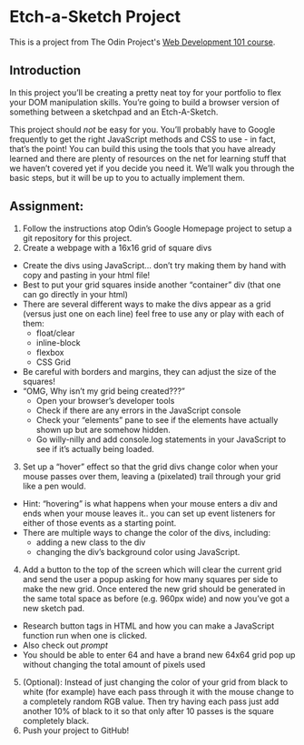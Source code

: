 
# Etch-a-Sketch Project
This is a project from The Odin Project's [Web Development 101 course](https://www.theodinproject.com/courses/web-development-101/lessons/etch-a-sketch-project).

## Introduction
In this project you’ll be creating a pretty neat toy for your portfolio to flex your DOM manipulation skills. You’re going to build a browser version of something between a sketchpad and an Etch-A-Sketch.

This project should _not_ be easy for you. You’ll probably have to Google frequently to get the right JavaScript methods and CSS to use - in fact, that’s the point! You can build this using the tools that you have already learned and there are plenty of resources on the net for learning stuff that we haven’t covered yet if you decide you need it. We’ll walk you through the basic steps, but it will be up to you to actually implement them.

## Assignment:

1. Follow the instructions atop Odin’s Google Homepage project to setup a git repository for this project.
2. Create a webpage with a 16x16 grid of square divs
  * Create the divs using JavaScript… don’t try making them by hand with copy and pasting in your html file!
  * Best to put your grid squares inside another “container” div (that one can go directly in your html)
  * There are several different ways to make the divs appear as a grid (versus just one on each line) feel free to use any or play with each of them:
    * float/clear
    * inline-block
    * flexbox
    * CSS Grid
  * Be careful with borders and margins, they can adjust the size of the squares!
  * “OMG, Why isn’t my grid being created???”
    * Open your browser’s developer tools
    * Check if there are any errors in the JavaScript console
    * Check your “elements” pane to see if the elements have actually shown up but are somehow hidden.
    * Go willy-nilly and add console.log statements in your JavaScript to see if it’s actually being loaded.
3. Set up a “hover” effect so that the grid divs change color when your mouse passes over them, leaving a (pixelated) trail through your grid like a pen would.
  * Hint: “hovering” is what happens when your mouse enters a div and ends when your mouse leaves it.. you can set up event listeners for either of those events as a starting point.
  * There are multiple ways to change the color of the divs, including:
    * adding a new class to the div
    * changing the div’s background color using JavaScript.
4. Add a button to the top of the screen which will clear the current grid and send the user a popup asking for how many squares per side to make the new grid. Once entered the new grid should be generated in the same total space as before (e.g. 960px wide) and now you’ve got a new sketch pad.
  * Research button tags in HTML and how you can make a JavaScript function run when one is clicked.
  * Also check out _prompt_
  * You should be able to enter 64 and have a brand new 64x64 grid pop up without changing the total amount of pixels used
5. (Optional): Instead of just changing the color of your grid from black to white (for example) have each pass through it with the mouse change to a completely random RGB value. Then try having each pass just add another 10% of black to it so that only after 10 passes is the square completely black.
6. Push your project to GitHub!